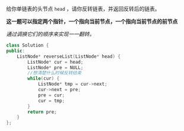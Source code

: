 给你单链表的头节点 `head` ，请你反转链表，并返回反转后的链表。



**这一题可以指定两个指针，一个指向当前节点，一个指向当前节点的前节点**

*通过调换它们的顺序来实现一一翻转。*



```cpp
class Solution {
public:
    ListNode* reverseList(ListNode* head) {
        ListNode* cur = head;
        ListNode* pre = NULL;
        //想清楚什么时候反转结束
        while(cur) {
            ListNode* tmp = cur->next;
            cur->next = pre;
            pre = cur;
            cur = tmp;
        }
        return pre;
    }
};
```

